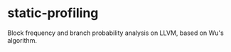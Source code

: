 # static-profiling

Block frequency and branch probability analysis on LLVM, based on Wu's algorithm.
